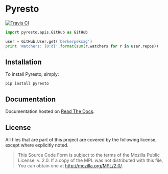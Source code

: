 Pyresto
=======

[![Travis CI](https://secure.travis-ci.org/berkerpeksag/pyresto.png)](http://travis-ci.org/berkerpeksag/pyresto)

```python
import pyresto.apis.GitHub as GitHub

user = GitHub.User.get('berkerpeksag')
print 'Watchers: {0:d}'.format(sum(r.watchers for r in user.repos))
```

Installation
------------

To install Pyresto, simply:

```shell
pip install pyresto
```

Documentation
-------------

Documentation hosted on [Read The Docs](http://pyresto.readthedocs.org/).

License
-------

All files that are part of this project are covered by the following license, except where explicitly noted.

> This Source Code Form is subject to the terms of the Mozilla Public
> License, v. 2.0. If a copy of the MPL was not distributed with this
> file, You can obtain one at http://mozilla.org/MPL/2.0/.

